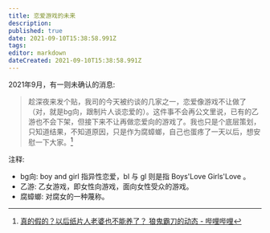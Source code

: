 ```yaml
---
title: 恋爱游戏的未来
description: 
published: true
date: 2021-09-10T15:38:58.991Z
tags: 
editor: markdown
dateCreated: 2021-09-10T15:38:58.991Z
---
```


2021年9月，有一则未确认的消息:

> 趁深夜来发个贴，我司的今天被约谈的几家之一，恋爱像游戏不让做了（对，就是bg向，跟制片人谈恋爱的）。这件事不会再公文里说，已有的乙游也不会下架，但接下来不让再做恋爱向的游戏了。我也只是个底层策划，只知道结果，不知道原因，只是作为腐蟑螂，自己也蛋疼了一天以后，想安慰一下大家。[^0hi0y]

[^0hi0y]: [真的假的？以后纸片人老婆也不能养了？ 狼鬼霸刀的动态 - 哔哩哔哩](https://archive.is/0hi0y "https://t.bilibili.com/568645771550501753")

注释:

+ bg向: boy and girl 指异性恋爱，bl 与 gl 则是指 Boys'Love Girls'Love 。
+ 乙游: 乙女游戏，即女性向游戏，面向女性受众的游戏。
+ 腐蟑螂: 对腐女的一种蔑称。
